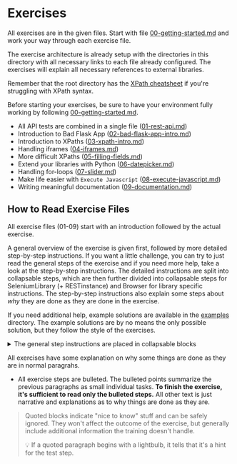 # Exercises

All exercises are in the given files. Start with file [00-getting-started.md](./00-getting-started.md)
and work your way through each exercise file.

The exercise architecture is already setup with the directories in this directory with all necessary
links to each file already configured. The exercises will explain all necessary references to external
libraries.

Remember that the root directory has the [XPath cheatsheet](../xpath-cheatsheet.md) if you're struggling
with XPath syntax.

Before starting your exercises, be sure to have your environment fully working by following
[00-getting-started.md](./00-getting-started.md).

- All API tests are combined in a single file ([01-rest-api.md](./01-rest-api.md))
- Introduction to Bad Flask App ([02-bad-flask-app-intro.md](./02-bad-flask-app.md))
- Introduction to XPaths ([03-xpath-intro.md](./03-xpath-intro.md))
- Handling iframes ([04-iframes.md](./04-iframes.md))
- More difficult XPaths ([05-filling-fields.md](./05-filling-fields.md))
- Extend your libraries with Python ([06-datepicker.md](./06-datepicker.md))
- Handling for-loops ([07-slider.md](./07-slider.md))
- Make life easier with `Execute Javascript` ([08-execute-javascript.md](./08-execute-javascript.md))
- Writing meaningful documentation ([09-documentation.md](./09-documentation.md))

## How to Read Exercise Files

All exercise files (01-09) start with an introduction followed by the actual
exercise.

A general overview of the exercise is given first, followed by more detailed step-by-step instructions.
If you want a little challenge, you can try to just read the general steps of the exercise and if you
need more help, take a look at the step-by-step instructions. The detailed instructions are split into
collapsable steps, which are then further divided into collapsable steps for SeleniumLibrary (+ RESTinstance)
and Browser for library specific instructions. The step-by-step instructions also
explain some steps about _why_ they are done as they are done in the exercise.

If you need additional help, example solutions are available in the [examples](../examples) directory. The
example solutions are by no means the only possible solution, but they follow the style of the exercises.

<details>
  <summary>The general step instructions are placed in collapsable blocks</summary>

Followed by some narrative and some possible general steps that are common for both library approaches.

</details>

All exercises have some explanation on why some things are done as
they are in normal paragrahs.

- All exercise steps are bulleted. The bulleted points summarize the previous
paragraphs as small individual tasks. **To finish the exercise, it's sufficient to read
only the bulleted steps.** All other text is just narrative and explanations as to why things are
done as they are.

> Quoted blocks indicate "nice to know" stuff and can be safely ignored.
> They won't affect the outcome of the exercise, but generally include
> additional information the training doesn't handle.
>
> :bulb: If a quoted paragraph begins with a lightbulb, it tells that
> it's a hint for the test step.
